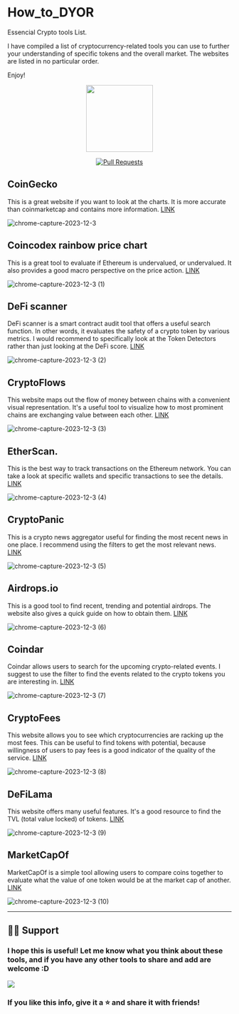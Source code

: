 # How_to_DYOR
Essencial Crypto tools List.

 I have compiled a list of cryptocurrency-related tools you can use to further your understanding of specific tokens and the overall market. The websites are listed in no particular order.

Enjoy!

<p align="center">
    <img src="https://github.com/Nquenan/How_to_DYOR/assets/112055340/468af78b-8535-40a2-b826-c96a6404dc96"  width="150">
<p>
<p align="center">
  <a href="https://github.com/trimstray/the-book-of-secret-knowledge/pulls">
    <img src="https://img.shields.io/badge/PRs-welcome-brightgreen.svg?longCache=true" alt="Pull Requests">
  </a>
 
## CoinGecko
This is a great website if you want to look at the charts. It is more accurate than coinmarketcap and contains more information.
<a href="https://www.coingecko.com" target="_blank">LINK</a>

![chrome-capture-2023-12-3](https://github.com/Nquenan/How_to_DYOR/assets/112055340/aaa75044-804e-4dbf-bb8a-ef2e35abecf1)

## Coincodex rainbow price chart
This is a great tool to evaluate if Ethereum is undervalued, or undervalued. It also provides a good macro perspective on the price action. 
<a href="https://coincodex.com/ethereum-rainbow-chart/" target="_blank">LINK</a>

![chrome-capture-2023-12-3 (1)](https://github.com/Nquenan/How_to_DYOR/assets/112055340/2b592b7c-74c6-408b-917a-83b2ce34240b)

## DeFi scanner
DeFi scanner is a smart contract audit tool that offers a useful search function. In other words, it evaluates the safety of a crypto token by various metrics. I would recommend to specifically look at the Token Detectors rather than just looking at the DeFi score. 
<a href="https://de.fi/scanner" target="_blank">LINK</a>

![chrome-capture-2023-12-3 (2)](https://github.com/Nquenan/How_to_DYOR/assets/112055340/27195e65-09f7-4805-8084-1d770da5780b)

## CryptoFlows
This website maps out the flow of money between chains with a convenient visual representation. It's a useful tool to visualize how to most prominent chains are exchanging value between each other.
<a href="https://cryptoflows.info/" target="_blank">LINK</a>

![chrome-capture-2023-12-3 (3)](https://github.com/Nquenan/How_to_DYOR/assets/112055340/bec5b149-bcc3-4560-b5a2-6d096ad70d20)

## EtherScan.
This is the best way to track transactions on the Ethereum network. You can take a look at specific wallets and specific transactions to see the details.
<a href="https://etherscan.io/" target="_blank">LINK</a>

![chrome-capture-2023-12-3 (4)](https://github.com/Nquenan/How_to_DYOR/assets/112055340/4e18ec5c-d716-4268-81ce-e2ae9370fad2)

## CryptoPanic
This is a crypto news aggregator useful for finding the most recent news in one place. I recommend using the filters to get the most relevant news.
<a href="https://cryptopanic.com/" target="_blank">LINK</a>

![chrome-capture-2023-12-3 (5)](https://github.com/Nquenan/How_to_DYOR/assets/112055340/68eefa95-8cb7-45ee-825b-9d259a6362ba)

## Airdrops.io
This is a good tool to find recent, trending and potential airdrops. The website also gives a quick guide on how to obtain them.
<a href="https://airdrops.io/" target="_blank">LINK</a>

![chrome-capture-2023-12-3 (6)](https://github.com/Nquenan/How_to_DYOR/assets/112055340/5a5cd54c-bf22-4b7a-91ac-8a8baba2bd8a)

## Coindar
Coindar allows users to search for the upcoming crypto-related events. I suggest to use the filter to find the events related to the crypto tokens you are interesting in.
<a href="https://coindar.org/" target="_blank">LINK</a>

![chrome-capture-2023-12-3 (7)](https://github.com/Nquenan/How_to_DYOR/assets/112055340/9c7607d1-7f8d-43b9-a925-2df4980a6a7f)

## CryptoFees
This website allows you to see which cryptocurrencies are racking up the most fees. This can be useful to find tokens with potential, because willingness of users to pay fees is a good indicator of the quality of the service.
<a href="https://cryptofees.info/" target="_blank">LINK</a>

![chrome-capture-2023-12-3 (8)](https://github.com/Nquenan/How_to_DYOR/assets/112055340/182585a4-c5a1-4b3b-bb07-5d8a58eaa5cb)

## DeFiLama
This website offers many useful features. It's a good resource to find the TVL (total value locked) of tokens.
<a href="https://defillama.com/" target="_blank">LINK</a>

![chrome-capture-2023-12-3 (9)](https://github.com/Nquenan/How_to_DYOR/assets/112055340/70b5690d-509f-4e17-8510-6c8053c08715)

## MarketCapOf
MarketCapOf is a simple tool allowing users to compare coins together to evaluate what the value of one token would be at the market cap of another. 
<a href="https://marketcapof.com/" target="_blank">LINK</a>


![chrome-capture-2023-12-3 (10)](https://github.com/Nquenan/How_to_DYOR/assets/112055340/abf18a9e-9e04-445c-89ab-1c290d5a5644)

---
 ## 🙋‍♀️ Support 
 
 ### I hope this is useful! Let me know what you think about these tools, and if you have any other tools to share and add are welcome :D


![](https://github.com/Nquenan/How_to_DYOR/assets/112055340/45ba004b-9049-463b-b305-43f8d45a50f3)


 ### If you like this info, give it a ⭐ and share it with friends!







